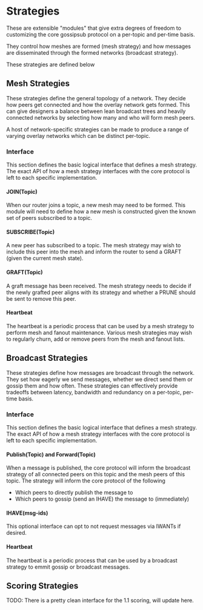 # Strategies

These are extensible "modules" that give extra degrees of freedom to customizing
the core gossipsub protocol on a per-topic and per-time basis.

They control how meshes are formed (mesh strategy) and how messages are
disseminated through the formed networks (broadcast strategy).

These strategies are defined below

## Mesh Strategies

These strategies define the general topology of a network. They decide how peers
get connected and how the overlay network gets formed. This can give designers a
balance between lean broadcast trees and heavily connected networks by selecting how many and who will form mesh peers.

A host of network-specific strategies can be made to produce a range of varying overlay networks which can be distinct per-topic.

### Interface

This section defines the basic logical interface that defines a mesh strategy. The exact API of how a mesh strategy interfaces with the core
protocol is left to each specific implementation.

#### JOIN(Topic)

When our router joins a topic, a new mesh may need to be formed. This module
will need to define how a new mesh is constructed given the known set of peers subscribed to a topic.

#### SUBSCRIBE(Topic)

A new peer has subscribed to a topic. The mesh strategy may wish to include this
peer into the mesh and inform the router to send a GRAFT (given the current mesh
state).

#### GRAFT(Topic)

A graft message has been received. The mesh strategy needs to decide if the
newly grafted peer aligns with its strategy and whether a PRUNE should be sent
to remove this peer.

#### Heartbeat

The heartbeat is a periodic process that can be used by a mesh strategy to
perform mesh and fanout maintenance. Various mesh strategies may wish to
regularly churn, add or remove peers from the mesh and fanout lists.

## Broadcast Strategies

These strategies define how messages are broadcast through the network. They set
how eagerly we send messages, whether we direct send them or gossip them and how
often. These strategies can effectively provide tradeoffs between latency,
bandwidth and redundancy on a per-topic, per-time basis.

### Interface

This section defines the basic logical interface that defines a mesh strategy. The exact API of how a mesh strategy interfaces with the core
protocol is left to each specific implementation.

#### Publish(Topic) and Forward(Topic)

When a message is published, the core protocol will inform the broadcast
strategy of all connected peers on this topic and the mesh peers of this topic.
The strategy will inform the core protocol of the following

- Which peers to directly publish the message to
- Which peers to gossip (send an IHAVE) the message to (immediately)

#### IHAVE(msg-ids)

This optional interface can opt to not request messages via IWANTs if desired.

#### Heartbeat

The heartbeat is a periodic process that can be used by a broadcast strategy to
emmit gossip or broadcast messages.

## Scoring Strategies

TODO: There is a pretty clean interface for the 1.1 scoring, will update here.
